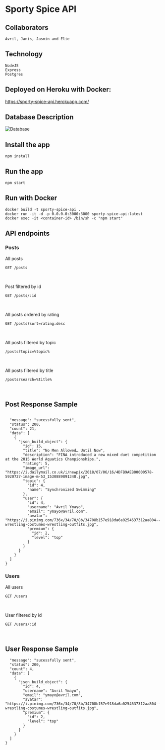 # Sporty Spice API


## Collaborators
```
Avril, Janis, Jasmin and Elie
```

## Technology
```
NodeJS
Express
Postgres
```

## Deployed on Heroku with Docker:
https://sporty-spice-api.herokuapp.com/



## Database Description
 ![Database](https://res.cloudinary.com/dwovfklgc/image/upload/v1612719938/Screen_Shot_2021-02-07_at_18.45.27_pi5ct9.png)



## Install the app
```
npm install
```

## Run the app
```
npm start
```

## Run with Docker
```
docker build -t sporty-spice-api .
docker run -it -d -p 0.0.0.0:3000:3000 sporty-spice-api:latest
docker exec -it <container-id> /bin/sh -c "npm start"
```




## API endpoints

### Posts
All posts
<br/>
```
GET /posts
```
<br/>

Post filtered by id 
<br/>
```
GET /posts/:id
```
<br/>

All posts ordered by rating
<br/>
```
GET /posts?sort=rating:desc
```
<br/>

All posts filtered by topic
<br/>
```
/posts?topic=%topic%
```
<br/>

All posts filtered by title
<br/>
```
/posts?search=%title%
```
<br/>


## Post Response Sample

```

  "message": "sucessfully sent",
  "status": 200,
  "count": 21,
  "data": [
    {
      "json_build_object": {
        "id": 15,
        "title": "No Men Allowed… Until Now",
        "description": "FINA introduced a new mixed duet competition at the 2015 World Aquatics Championships.",
        "rating": 5,
        "image_url": "https://i.dailymail.co.uk/i/newpix/2018/07/06/16/4DFB9AEB00000578-5920727-image-m-53_1530889891348.jpg",
        "topic": {
          "id": 4,
          "name": "Synchronized Swimming"
        },
        "user": {
          "id": 4,
          "username": "Avril Ymayo",
          "email": "ymayo@avril.com",
          "avatar": "https://i.pinimg.com/736x/34/70/8b/34708b157e918da6a0254637312aa804--wrestling-costumes-wrestling-outfits.jpg",
          "premium": {
            "id": 2,
            "level": "top"
          }
        }
      }
    }
  ]
}

```




### Users
All users
<br/>
```
GET /users
```
<br/>

User filtered by id 
<br/>
```
GET /users/:id
```
<br/>


## User Response Sample

```
  "message": "sucessfully sent",
  "status": 200,
  "count": 4,
  "data": [
    {
      "json_build_object": {
        "id": 4,
        "username": "Avril Ymayo",
        "email": "ymayo@avril.com",
        "avatar": "https://i.pinimg.com/736x/34/70/8b/34708b157e918da6a0254637312aa804--wrestling-costumes-wrestling-outfits.jpg",
        "premium": {
          "id": 2,
          "level": "top"
        }
      }
    }
  ]
}

```